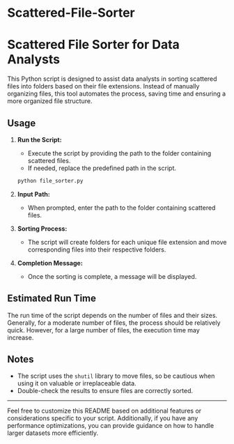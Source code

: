 # Scattered-File-Sorter

# Scattered File Sorter for Data Analysts

This Python script is designed to assist data analysts in sorting scattered files into folders based on their file extensions. Instead of manually organizing files, this tool automates the process, saving time and ensuring a more organized file structure.

## Usage

1. **Run the Script:**
   - Execute the script by providing the path to the folder containing scattered files.
   - If needed, replace the predefined path in the script.

   ```bash
   python file_sorter.py
   ```

2. **Input Path:**
   - When prompted, enter the path to the folder containing scattered files.

3. **Sorting Process:**
   - The script will create folders for each unique file extension and move corresponding files into their respective folders.

4. **Completion Message:**
   - Once the sorting is complete, a message will be displayed.

## Estimated Run Time

The run time of the script depends on the number of files and their sizes. Generally, for a moderate number of files, the process should be relatively quick. However, for a large number of files, the execution time may increase.

## Notes

- The script uses the `shutil` library to move files, so be cautious when using it on valuable or irreplaceable data.
- Double-check the results to ensure files are correctly sorted.

---

Feel free to customize this README based on additional features or considerations specific to your script. Additionally, if you have any performance optimizations, you can provide guidance on how to handle larger datasets more efficiently.
